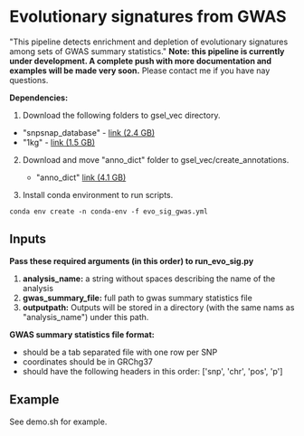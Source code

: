 # Evolutionary signatures from GWAS
"This pipeline detects enrichment and depletion of evolutionary signatures among sets of GWAS summary statistics."
**Note: this pipeline is currently under development. A complete push with more documentation and examples will be made very soon.**
Please contact me if you have nay questions. 


**Dependencies:**

1) Download the following folders to gsel_vec directory.
- "snpsnap_database" - [link (2.4 GB)](https://drive.google.com/drive/folders/1P9r9axKakwY20eD_f3NCoRY0g1aLcp2T?usp=sharing)
- "1kg" - [link (1.5 GB)](https://drive.google.com/drive/folders/1yjp31LhZSi2Ftu_QmgKDKevLqHKJTH-0?usp=sharing)

2) Download and move "anno_dict" folder to gsel_vec/create_annotations. 
    - "anno_dict" [link (4.1 GB)](https://drive.google.com/drive/folders/1dps7iWshulKKEukxCdBu6MTy3j2s8KCj?usp=sharing)
   

3) Install conda environment to run scripts.

`conda env create -n conda-env -f evo_sig_gwas.yml`


## Inputs
**Pass these required arguments (in this order) to run_evo_sig.py**
1) **analysis_name:** a string without spaces describing the name of the analysis
2) **gwas_summary_file:** full path to gwas summary statistics file
3) **outputpath:** Outputs will be stored in a directory (with the same nams as "analysis_name") under this path.



**GWAS summary statistics file format:**
- should be a tab separated file with one row per SNP
- coordinates should be in GRChg37
- should have the following headers in this order: ['snp', 'chr', 'pos', 'p']


## Example
See demo.sh for example.
